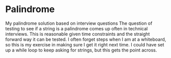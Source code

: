 # Palindrome
My palindrome solution based on interview questions
The question of testing to see if a string is a palindrome comes up often in technical interviews. This is reasonable given time constraints and the straight forward way it can be tested.
I often forget steps when I am at a whiteboard, so this is my exercise in making sure I get it right next time. 
I could have set up a while loop to keep asking for strings, but this gets the point across.
